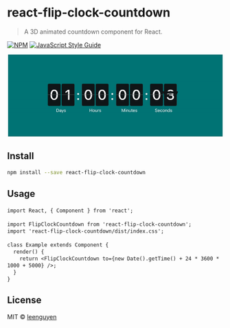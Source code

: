 # react-flip-clock-countdown

> A 3D animated countdown component for React.

[![NPM](https://img.shields.io/npm/v/react-flip-clock-countdown.svg)](https://www.npmjs.com/package/react-flip-clock-countdown) [![JavaScript Style Guide](https://img.shields.io/badge/code_style-standard-brightgreen.svg)](https://standardjs.com)

<div align="center">
  <img src="./resources/demo.gif" alt="react flip clock countdown demo" width="500" />
</div>

## Install

```bash
npm install --save react-flip-clock-countdown
```

## Usage

```tsx
import React, { Component } from 'react';

import FlipClockCountdown from 'react-flip-clock-countdown';
import 'react-flip-clock-countdown/dist/index.css';

class Example extends Component {
  render() {
    return <FlipClockCountdown to={new Date().getTime() + 24 * 3600 * 1000 + 5000} />;
  }
}
```

## License

MIT © [leenguyen](https://github.com/sLeenguyen)
